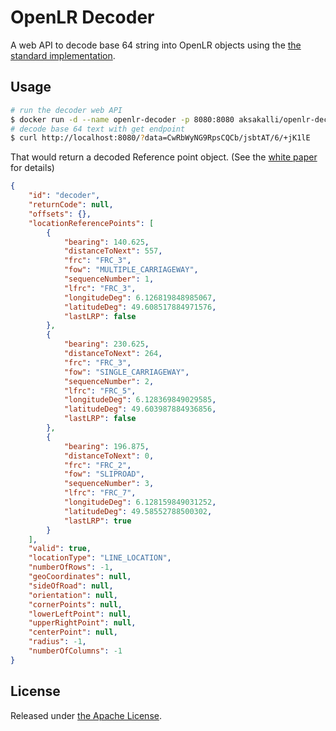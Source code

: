 # OpenLR Decoder

A web API to decode base 64 string into OpenLR objects
using the [the standard implementation](https://github.com/tomtom-international/openlr).


## Usage

```bash
# run the decoder web API
$ docker run -d --name openlr-decoder -p 8080:8080 aksakalli/openlr-decoder
# decode base 64 text with get endpoint 
$ curl http://localhost:8080/?data=CwRbWyNG9RpsCQCb/jsbtAT/6/+jK1lE
```
That would return a decoded Reference point object.
(See the [white paper](https://www.openlr-association.com/fileadmin/user_upload/openlr-whitepaper_v1.5.pdf) for details)

```json
{
    "id": "decoder",
    "returnCode": null,
    "offsets": {},
    "locationReferencePoints": [
        {
            "bearing": 140.625,
            "distanceToNext": 557,
            "frc": "FRC_3",
            "fow": "MULTIPLE_CARRIAGEWAY",
            "sequenceNumber": 1,
            "lfrc": "FRC_3",
            "longitudeDeg": 6.126819848985067,
            "latitudeDeg": 49.608517884971576,
            "lastLRP": false
        },
        {
            "bearing": 230.625,
            "distanceToNext": 264,
            "frc": "FRC_3",
            "fow": "SINGLE_CARRIAGEWAY",
            "sequenceNumber": 2,
            "lfrc": "FRC_5",
            "longitudeDeg": 6.128369849029585,
            "latitudeDeg": 49.603987884936856,
            "lastLRP": false
        },
        {
            "bearing": 196.875,
            "distanceToNext": 0,
            "frc": "FRC_2",
            "fow": "SLIPROAD",
            "sequenceNumber": 3,
            "lfrc": "FRC_7",
            "longitudeDeg": 6.128159849031252,
            "latitudeDeg": 49.58552788500302,
            "lastLRP": true
        }
    ],
    "valid": true,
    "locationType": "LINE_LOCATION",
    "numberOfRows": -1,
    "geoCoordinates": null,
    "sideOfRoad": null,
    "orientation": null,
    "cornerPoints": null,
    "lowerLeftPoint": null,
    "upperRightPoint": null,
    "centerPoint": null,
    "radius": -1,
    "numberOfColumns": -1
}
```

## License

Released under [the Apache License](LICENSE).
